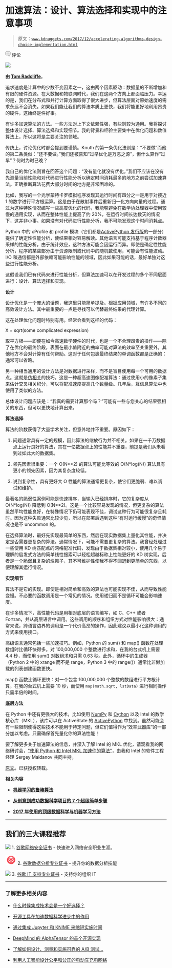 # 加速算法：设计、算法选择和实现中的注意事项

> 原文：[`www.kdnuggets.com/2017/12/accelerating-algorithms-design-choice-implementation.html`](https://www.kdnuggets.com/2017/12/accelerating-algorithms-design-choice-implementation.html)

![c](img/3d9c022da2d331bb56691a9617b91b90.png) 评论

![](img/546d443636f0c7cf6486c8f12e2311d8.png)

**由 [Tom Radcliffe](https://www.activestate.com/blog/authors/tomr)**。

追求速度是计算中的少数不变因素之一，这由两个因素驱动：数据量的不断增加和有限的硬件资源。在大数据和物联网时代，我们在这两个方向上都面临压力。幸运的是，我们在分布式和并行计算方面取得了很大进步，但算法层面对原始速度的需求永远不会消失。如果我们能让我们的算法本质上更快，我们将能更好地利用昂贵的硬件，这始终是件好事。

有许多加速算法的方法。一些方法对上下文依赖性强，有些则较为通用。我将探讨整体设计选择、算法选择和实现细节。我的背景和经验主要集中在优化问题和数值算法上，所以这将是主要关注的领域。

传统上，讨论优化时都会提到要谨慎。Knuth 的第一条优化法则是：“不要做”而他的第二条类似：“还不要做。”我们还被告知“过早优化是万恶之源”，但什么算作“过早”？何时为时已晚？

我自己的优化法则旨在回答这个问题：“没有量化就没有优化。”我们不应该在没有先测量当前性能和对代码进行性能分析以确定时间消耗最多的地方之前尝试加速算法。正确推断算法花费大部分时间的地方是非常困难的。

比如，我写的一个光学蒙特卡罗模拟程序发现其运行时间有四分之一是用于对接近 1 的数字进行平方根运算。这是由于在散射事件后重新归一化方向向量的过程。通过为这种特殊情况编写一些高度优化的代码，我能够避免在数学协处理器中使用较慢的通用实现，从而在整体性能上提高了约 20%，在运行时间长达数天的情况下，这并非小事。如果没有对代码进行性能分析，我不可能发现这个时间消耗点。

Python 中的 cProfile 和 profile 模块（它们都是[ActivePython 发行版](https://www.activestate.com/activepython "Download and install Python with ActivePython")的一部分）提供了确定性性能分析，使结果相对容易解读。其他语言可能支持基于程序计数器采样的性能分析，由于统计效应，这种方法可能会因运行而异。即使是确定性性能分析，程序的某些部分由于资源限制或代码中的随机数使用，可能会有性能波动。I/O 和通信都是外部依赖可能影响性能的领域，因此如果可能的话，最好单独对这些进行性能分析。

这假设我们已有代码来进行性能分析，但算法加速可以在开发过程的多个不同层面进行：设计、算法选择和实现。

**设计**

设计优化是一个庞大的话题，我这里只能简单提及。根据应用领域，有许多不同的高效设计方法。其中最重要的一点是寻找可以代替最终结果的代理计算。

这在处理优化问题时特别有用。经常会看到这样的代码：

X = sqrt(some complicated expression)

取平方根——即便在如今高速数学硬件的时代，也是一个不合理昂贵的操作——除了在优化的最终阶段，表面在最小值附近的曲率可能对算法的效率至关重要外，其他地方不会对计算有任何帮助。这对于任何包裹最终结果的单调函数都是正确的：通常可以省略。

另一种相当通用的设计方法是对数据进行采样，而不是盲目使用每一个可用的数据点。这就是[伪相关](https://www.ncbi.nlm.nih.gov/pubmed/7935212 "https://www.ncbi.nlm.nih.gov/pubmed/7935212")的技巧，这是一种超高速图像配准算法：通过使用小的像素子集来估计交叉相关积分，可以将配准速度提高几个数量级。几年后，互信息算法中也使用了类似的方法。

总体设计问题应该是：“我真的需要计算那个吗？”可能有一些与您关心的结果强相关的东西，但可以更快地计算出来。

**算法选择**

算法的阶数获得了大量学术关注，但意外地并不重要。原因如下：

1.  问题通常具有一定的规模，因此算法的缩放行为并不相关。如果在一千万数据点上运行良好的算法，其在一亿数据点上的性能并不重要，前提是我们从未看到过如此大的数据集。

1.  领先因素很重要：一个 O(N**2) 的算法可能比等效的 O(N*log(N)) 算法具有更小的领先因素，因为其复杂度较低。

1.  说到复杂性，具有更好大 O 性能的算法通常更复杂，使它们更脆弱、难以调试和维护。

最著名的脆弱性案例可能是快速排序，当输入已经排序时，它的复杂度从 O(N*log(N)) 降低到 O(N**2)。这是一个比较容易发现的情况，但更复杂的算法虽然平均性能良好，在特殊情况下仍可能表现不佳，调试这种行为可能很复杂且耗时。因为这种失败通常比较少见，所以在部署后遇到这种“有时运行缓慢”的奇怪情况也是不 uncommon 的。

在选择算法时，最好先实现最简单的东西，然后在现实数据集上量化其性能，并决定是否需要更复杂的算法。通常情况下，可能不需要更复杂的算法。我曾经处理过一些使用 KD 树匹配点的网格配准代码，发现由于数据集相对较小，使用几个易于理解的启发式方法的简单线性搜索可以轻松超越标称上性能更好的 KD 树实现，后者是一个脆弱且复杂的烂摊子，其不可维护性使我不得不回退到更简单的东西，以便理解其运行情况。

**实现细节**

算法不是它的实现。即使是相对简单和高效的算法也可能实现不佳，从而导致性能变慢。不必要的函数调用是一个常见的情况。使用递归而不是循环可能会影响速度。

在许多情况下，高性能代码是用相对底层的语言编写，如 C、C++ 或者 Fortran，并从高层语言中调用。这些调用的顺序和组织方式对性能影响很大：通常来说，跨语言边界的调用是一个代价高昂的操作，因此建议以最小化这种调用的方式来使用接口。

高级语言通常包括一些加速技巧。例如，Python 的 sum() 和 map() 函数在处理数组时比循环快得多。对 100,000,000 个整数进行求和，在我的台式机上需要 4.4 秒，而使用 sum() 对数组求和只需 0.63 秒。此外，循环中的生成器（Python 2 中的 xrange 而不是 range，Python 3 中的 range()）通常比非懒加载的列表创建函数更快。

map() 函数比循环更快：对一个包含 100,000,000 个整数的数组进行平方根计算，在我的台式机上需要 10 秒，而使用 `map(math.sqrt, lstData)` 进行相同操作只需半倍的时间。

**底层方法**

在 Python 中还有更强大的技术，比如使用 [NumPy](https://ipython-books.github.io/featured-01/ "Getting the Best Performance out of NumPy") 和 [Cython](https://cython.org/ "https://cython.org/") 以及 Intel 的数学核心库（MKL），该库可以在 ActiveState 的 [ActivePython](https://www.activestate.com/activepython "Download and install Python with ActivePython") 中找到。虽然可能会有一些限制使得这些技术不能用于特定问题，但它们值得作为“效率武器库”的一部分加以考虑。只需确保首先量化你的算法性能！

要了解更多关于加速算法的信息，并深入了解 Intel 的 MKL 优化，请观看我的网络研讨会，["使用 Python 和 Intel MKL 加速你的算法"](https://www.activestate.com/webinars/accelerating-your-algorithms-production-python-and-intel-mkl "Webinar - Accelerating Your Algorithms with Python and Intel MKL")，由我和 Intel 的软件工程经理 Sergey Maidanov 共同主持。

[原文](https://www.activestate.com/blog/2017/11/accelerating-your-algorithms-considerations-design-algorithm-choice-and-implementation)。已获授权转载。

**相关内容**

+   [**机器学习的鲁棒算法**](https://www.kdnuggets.com/2017/12/robust-algorithms-machine-learning.html)

+   [**从创意到成功数据科学项目的 7 个超级简单步骤**](https://www.kdnuggets.com/2017/11/7-super-simple-steps-idea-successful-data-science-project.html)

+   [**2017 年使用的顶级数据科学与机器学习方法**](https://www.kdnuggets.com/2017/12/top-data-science-machine-learning-methods.html)

* * *

## 我们的三大课程推荐

![](img/0244c01ba9267c002ef39d4907e0b8fb.png) 1\. [谷歌网络安全证书](https://www.kdnuggets.com/google-cybersecurity) - 快速进入网络安全职业生涯。

![](img/e225c49c3c91745821c8c0368bf04711.png) 2\. [谷歌数据分析专业证书](https://www.kdnuggets.com/google-data-analytics) - 提升你的数据分析技能

![](img/0244c01ba9267c002ef39d4907e0b8fb.png) 3\. [谷歌 IT 支持专业证书](https://www.kdnuggets.com/google-itsupport) - 支持你的组织 IT

* * *

### 了解更多相关内容

+   [什么时候集成技术会是一个好选择？](https://www.kdnuggets.com/2022/07/would-ensemble-techniques-good-choice.html)

+   [开源工具在加速数据科学进步中的作用](https://www.kdnuggets.com/2023/05/role-open-source-tools-accelerating-data-science-progress.html)

+   [通过集成 Jupyter 和 KNIME 来缩短实施时间](https://www.kdnuggets.com/2021/12/cutting-implementation-time-integrating-jupyter-knime.html)

+   [DeepMind 的 AlphaTensor 的首个开源实现](https://www.kdnuggets.com/2023/03/first-open-source-implementation-deepmind-alphatensor.html)

+   [了解如何设计、测量和实施可靠的 A/B 测试…](https://www.kdnuggets.com/2023/01/sphere-design-measure-implement-trustworthy-ab-tests-ronny-kohavi.html)

+   [利用人工智能设计公平和公正的电动车充电网络](https://www.kdnuggets.com/leveraging-ai-to-design-fair-and-equitable-ev-charging-grids)
